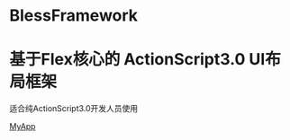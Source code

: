 BlessFramework
==============

基于Flex核心的 ActionScript3.0 UI布局框架
==============
适合纯ActionScript3.0开发人员使用 


[MyApp](http://blessmonitor.sinaapp.com)
